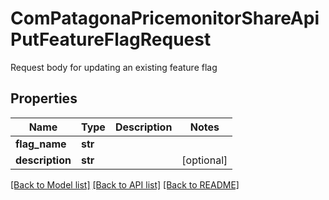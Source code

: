 # ComPatagonaPricemonitorShareApiPutFeatureFlagRequest

Request body for updating an existing feature flag
## Properties
Name | Type | Description | Notes
------------ | ------------- | ------------- | -------------
**flag_name** | **str** |  | 
**description** | **str** |  | [optional] 

[[Back to Model list]](../README.md#documentation-for-models) [[Back to API list]](../README.md#documentation-for-api-endpoints) [[Back to README]](../README.md)


